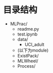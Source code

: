# 目录结构

- MLPrac/
	- readme.py
	- test.ipynb
	- data/
		- UCI_adult
	- (以下为module)
	- ExistPack/
	- MLWheel/
	- Process/